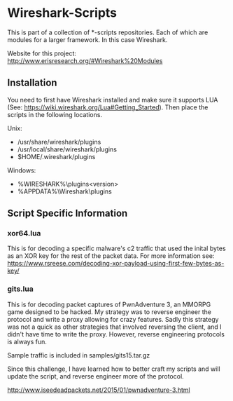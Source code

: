 # Wireshark-Scripts

This is part of a collection of *-scripts repositories. Each of which are modules for a larger framework. In this case Wireshark.

Website for this project: http://www.erisresearch.org/#Wireshark%20Modules

## Installation

You need to first have Wireshark installed and make sure it supports LUA (See: https://wiki.wireshark.org/Lua#Getting_Started). Then place the scripts in the following locations.

Unix:

* /usr/share/wireshark/plugins
* /usr/local/share/wireshark/plugins
* $HOME/.wireshark/plugins

Windows:

* %WIRESHARK%\plugins\<version>
* %APPDATA%\Wireshark\plugins

## Script Specific Information

### xor64.lua

This is for decoding a specific malware's c2 traffic that used the inital bytes as an XOR key for the rest of the packet data. For more information see: https://www.rsreese.com/decoding-xor-payload-using-first-few-bytes-as-key/

### gits.lua

This is for decoding packet captures of PwnAdventure 3, an MMORPG game designed to be hacked. My strategy was to reverse engineer the protocol and write a proxy allowing for crazy features. Sadly this strategy was not a quick as other strategies that involved reversing the client, and I didn't have time to write the proxy. However, reverse engineering protocols is always fun.

Sample traffic is included in samples/gits15.tar.gz

Since this challenge, I have learned how to better craft my scripts and will update the script, and reverse engineer more of the protocol.

http://www.iseedeadpackets.net/2015/01/pwnadventure-3.html
